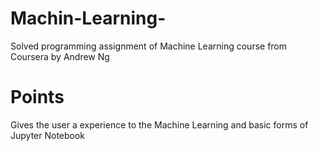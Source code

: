 # Machin-Learning-
Solved programming assignment of Machine Learning course from Coursera by Andrew Ng 
# Points
Gives the user a experience to the Machine Learning and basic forms of Jupyter Notebook
